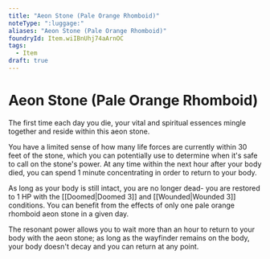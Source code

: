 ```yaml
---
title: "Aeon Stone (Pale Orange Rhomboid)"
noteType: ":luggage:"
aliases: "Aeon Stone (Pale Orange Rhomboid)"
foundryId: Item.wiIBnUhj74aArnOC
tags:
  - Item
draft: true
---
```


# Aeon Stone (Pale Orange Rhomboid)

The first time each day you die, your vital and spiritual essences mingle together and reside within this aeon stone.

You have a limited sense of how many life forces are currently within 30 feet of the stone, which you can potentially use to determine when it's safe to call on the stone's power. At any time within the next hour after your body died, you can spend 1 minute concentrating in order to return to your body.

As long as your body is still intact, you are no longer dead- you are restored to 1 HP with the [[Doomed|Doomed 3]] and [[Wounded|Wounded 3]] conditions. You can benefit from the effects of only one pale orange rhomboid aeon stone in a given day.

The resonant power allows you to wait more than an hour to return to your body with the aeon stone; as long as the wayfinder remains on the body, your body doesn't decay and you can return at any point.
